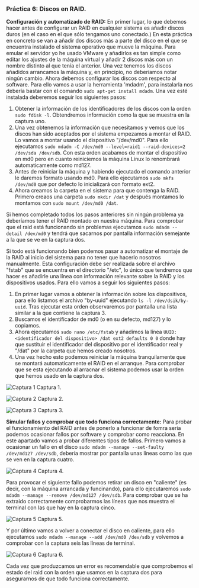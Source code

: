 ### Práctica 6: Discos en RAID.

**Configuración y automatizado de RAID:** En primer lugar, lo que debemos hacer antes de configurar un RAID en cualquier sistema es añadir discos duros (en el caso en el que sólo tengamos uno conectado.) En esta práctica en concreto se van a añadir dos discos más a parte del disco en el que se encuentra instalado el sistema operativo que mueve la máquina. Para emular el servidor yo he usado VMware y añadirlos es tan simple como editar los ajustes de la máquina virtual y añadir 2 discos más con un nombre distinto al que tenía el anterior. Una vez tenemos los discos añadidos arrancamos la máquina y, en principio, no deberíamos notar ningún cambio. Ahora debemos configurar los discos con respecto al software. Para ello vamos a usar la herramienta 'mdadm', para instalarla nos debería bastar con el comando `sudo apt-get install mdadm`. Una vez esté instalada deberemos seguir los siguientes pasos:
1. Obtener la información de los identificadores de los discos con la orden `sudo fdisk -l`. Obtendremos información como la que se muestra en la captura uno.
2. Una vez obtenemos la información que necesitamos y vemos que los discos han sido aceptados por el sistema empezamos a montar el RAID. Lo vamos a montar usando el dispositivo "/dev/md0". Para ello ejecutamos `sudo mdadm -C /dev/md0 --level=raid1 --raid-devices=2 /dev/sda /dev/sdb`. Con esta orden acabamos de montar el dispositivo en md0 pero en cuanto reiniciemos la máquina Linux lo renombrará automaticamente como md127.
3. Antes de reiniciar la máquina y habiendo ejecutado el comando anterior le daremos formato usando md0. Para ello ejecutamos `sudo mkfs /dev/md0` que por defecto lo inicializará con formato ext2.
4. Ahora creamos la carpeta en el sistema para que contenga la RAID. Primero creaos una carpeta `sudo mkdir /dat` y después montamos lo montamos con `sudo mount /dev/md0 /dat`.

Si hemos completado todos los pasos anteriores sin ningún problema ya deberíamos tener el RAID montado en nuestra máquina. Para comprobar que el raid está funcionando sin problemas ejecutamos `sudo mdadm --detail /dev/md0` y tendrá que sacarnos por pantalla información semejante a la que se ve en la captura dos. 

Si todo está funcionando bien podemos pasar a automatizar el montaje de la RAID al inicio del sistema para no tener que hacerlo nosotros manualmente. Esta configuración debe ser realizada sobre el archivo "fstab" que se encuentra en el directorio "/etc", lo único que tendremos que hacer es añadirle una línea con información relevante sobre la RAID y los dispositivos usados. Para ello vamos a seguir los siguientes pasos:

1. En primer lugar vamos a obtener la información sobre los dispositivos, para ello listamos el archivo "by-uuid" ejecutando `ls -l /dev/dsik/by-uuid`. Tras ejecutar esta orden observaremos por pantalla una lista similar a la que contiene la captura 3. 
2. Buscamos el identificador de md0 (o en su defecto, md127) y lo copiamos.
3. Ahora ejecutamos `sudo nano /etc/fstab` y añadimos la línea `UUID:<identificador del dispositivo> /dat ext2 defaults 0 0` donde hay que sustituir el identificador del dispositivo por el identificador real y "/dat" por la carpeta que hemos creado nosotros. 
4. Una vez hecho esto podemos reiniciar la máquina tranquilamente que se montará automaticamente el RAID en el arranque. Para comprobar que se esta ejecutando al arracnar el sistema podemos usar la orden que hemos usado en la captura dos.


![Captura 1](http://imgur.com/Yq4sxkH.jpg "Captura 1")
Captura 1.

![Captura 2](http://imgur.com/afMNGpO.jpg "Captura 2")
Captura 2.

![Captura 3](http://imgur.com/E6TMG2F.jpg "Captura 3")
Captura 3.

**Simular fallos y comprobar que todo funciona correctamente:** Para probar el funcionamiento del RAID antes de ponerlo a funcionar de fomra seria podemos ocasionar fallos por software y comprobar como reacciona. En este apartado vamos a probar diferentes tipos de fallos. Primero vamos a ocasionar un fallo en el disco `sudo mdadm --manage --set-faulty /dev/md127 /dev/sdb`, debería mostrar por pantalla unas líneas como las que se ven en la captura cuatro.

![Captura 4](http://imgur.com/AbaLkLg.jpg "Captura 4")
Captura 4.

Para provocar el siguiente fallo podemos retirar un disco en "caliente" (es decir, con la máquina arrancada y funcinando), para ello ejecutaremos `sudo mdadm --manage --remove /dev/md127 /dev/sdb`. Para comprobar que se ha extraido correctamente comprobarmos las líneas que nos muestra el terminal con las que hay en la captura cinco.


![Captura 5](http://imgur.com/6Qs4xxQ.jpg "Captura 5")
Captura 5.

Y por último vamos a volver a conectar el disco en caliente, para ello ejecutamos `sudo mdadm --manage --add /dev/md0 /dev/sdb` y volvemos a comprobar con la captura seis las líneas de terminal.

![Captura 6](http://imgur.com/gV8XyrS.jpg "Captura 6")
Captura 6.

Cada vez que produzcamos un error es recomendable que comprobemos el estado del raid con la orden que usamos en la captura dos para asegurarnos de que todo funciona correctamente. 
